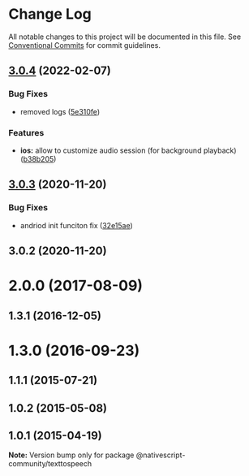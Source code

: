 # Change Log

All notable changes to this project will be documented in this file.
See [Conventional Commits](https://conventionalcommits.org) for commit guidelines.

## [3.0.4](https://github.com/nativescript-community/texttospeech/compare/v3.0.3...v3.0.4) (2022-02-07)


### Bug Fixes

* removed logs ([5e310fe](https://github.com/nativescript-community/texttospeech/commit/5e310fed43543ffcef12ac0a29719a3b621cc68a))


### Features

* **ios:** allow to customize audio session (for background playback) ([b38b205](https://github.com/nativescript-community/texttospeech/commit/b38b2057faa78564bc70f76fea063fa3b372092c))





## [3.0.3](https://github.com/nativescript-community/texttospeech/compare/v3.0.2...v3.0.3) (2020-11-20)


### Bug Fixes

* andriod init funciton fix ([32e15ae](https://github.com/nativescript-community/texttospeech/commit/32e15ae083dada545348a979e939b4f73ad3d5d5))





## 3.0.2 (2020-11-20)



# 2.0.0 (2017-08-09)



## 1.3.1 (2016-12-05)



# 1.3.0 (2016-09-23)



## 1.1.1 (2015-07-21)



## 1.0.2 (2015-05-08)



## 1.0.1 (2015-04-19)

**Note:** Version bump only for package @nativescript-community/texttospeech
